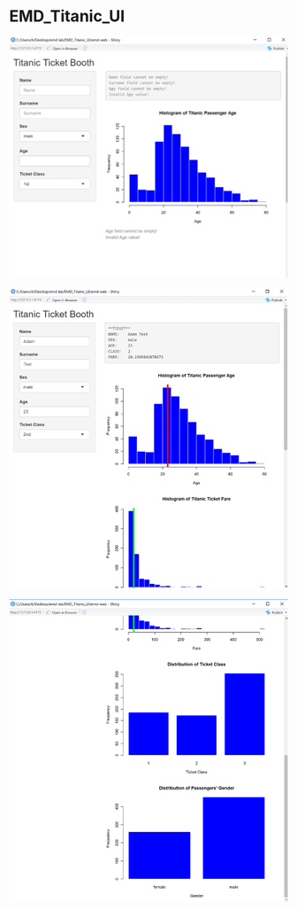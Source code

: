 # EMD_Titanic_UI


![Empty App](https://github.com/Nagerrack/EMD_Titanic_UI/blob/master/app_empty.png?raw=true)

![App Part1](https://github.com/Nagerrack/EMD_Titanic_UI/blob/master/app1.png?raw=true)

![App Part2](https://github.com/Nagerrack/EMD_Titanic_UI/blob/master/app2.png?raw=true)